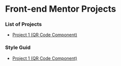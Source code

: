 # Front-end Mentor Projects



### List of Projects
- [Project 1 (QR Code Component)](./qr-code-component/index.html)



### Style Guid
- [Project 1 (QR Code Component)](/qr-code-component/style-guide.md)